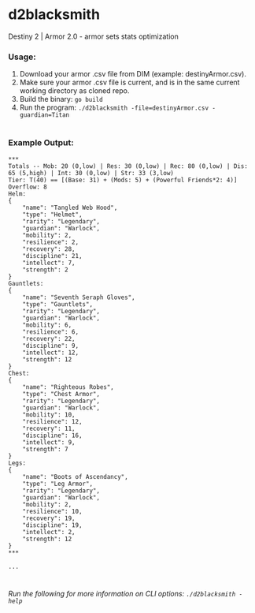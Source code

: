 # d2blacksmith
Destiny 2 | Armor 2.0  - armor sets stats optimization

### Usage:
1. Download your armor .csv file from DIM (example: destinyArmor.csv).
1. Make sure your armor .csv file is current, and is in the same current working directory as cloned repo.
1. Build the binary: `go build`
1. Run the program: `./d2blacksmith -file=destinyArmor.csv -guardian=Titan`

#

### Example Output:
```
***
Totals -- Mob: 20 (0,low) | Res: 30 (0,low) | Rec: 80 (0,low) | Dis: 65 (5,high) | Int: 30 (0,low) | Str: 33 (3,low)
Tier: T(40) == [(Base: 31) + (Mods: 5) + (Powerful Friends*2: 4)]
Overflow: 8
Helm:
{
	"name": "Tangled Web Hood",
	"type": "Helmet",
	"rarity": "Legendary",
	"guardian": "Warlock",
	"mobility": 2,
	"resilience": 2,
	"recovery": 28,
	"discipline": 21,
	"intellect": 7,
	"strength": 2
}
Gauntlets:
{
	"name": "Seventh Seraph Gloves",
	"type": "Gauntlets",
	"rarity": "Legendary",
	"guardian": "Warlock",
	"mobility": 6,
	"resilience": 6,
	"recovery": 22,
	"discipline": 9,
	"intellect": 12,
	"strength": 12
}
Chest:
{
	"name": "Righteous Robes",
	"type": "Chest Armor",
	"rarity": "Legendary",
	"guardian": "Warlock",
	"mobility": 10,
	"resilience": 12,
	"recovery": 11,
	"discipline": 16,
	"intellect": 9,
	"strength": 7
}
Legs:
{
	"name": "Boots of Ascendancy",
	"type": "Leg Armor",
	"rarity": "Legendary",
	"guardian": "Warlock",
	"mobility": 2,
	"resilience": 10,
	"recovery": 19,
	"discipline": 19,
	"intellect": 2,
	"strength": 12
}
***

...
```

#

###### Run the following for more information on CLI options: `./d2blacksmith -help`
